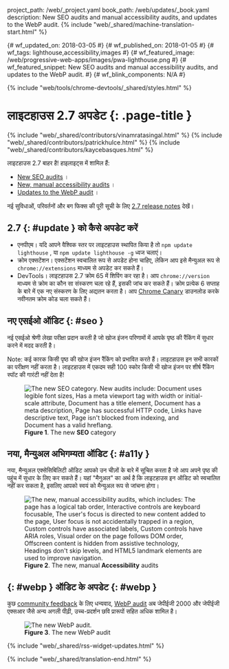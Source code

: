 project_path: /web/_project.yaml
book_path: /web/updates/_book.yaml
description: New SEO audits and manual accessibility audits, and updates to the WebP audit.
{% include "web/_shared/machine-translation-start.html" %}

{# wf_updated_on: 2018-03-05 #}
{# wf_published_on: 2018-01-05 #}
{# wf_tags: lighthouse,accessibility,images #}
{# wf_featured_image: /web/progressive-web-apps/images/pwa-lighthouse.png #}
{# wf_featured_snippet: New SEO audits and manual accessibility audits, and updates to the WebP audit. #}
{# wf_blink_components: N/A #}

{% include "web/tools/chrome-devtools/_shared/styles.html" %}

# लाइटहाउस 2.7 अपडेट {: .page-title }

{% include "web/_shared/contributors/vinamratasingal.html" %}
{% include "web/_shared/contributors/patrickhulce.html" %}
{% include "web/_shared/contributors/kaycebasques.html" %}

[CDT]: /web/tools/lighthouse/#devtools
[Node]: https://github.com/GoogleChrome/lighthouse#using-programmatically
[CLI]: /web/tools/lighthouse/#cli
[CE]: /web/tools/lighthouse/#extension

लाइटहाउस 2.7 बाहर है! हाइलाइट्स में शामिल हैं:

* [New SEO audits](#seo) ।
* [New, manual accessibility audits](#a11y) ।
* [Updates to the WebP audit](#webp) ।

नई सुविधाओं, परिवर्तनों और बग फिक्स की पूरी सूची के लिए [2.7 release notes][RN] देखें।

[RN]: https://github.com/GoogleChrome/lighthouse/releases/tag/v2.7.0

## 2.7 {: #update } को कैसे अपडेट करें

* एनपीएम। यदि आपने वैश्विक स्तर पर लाइटहाउस स्थापित किया है तो `npm update lighthouse` , या `npm update lighthouse -g` ध्वज चलाएं।
* क्रोम एक्सटेंशन। एक्सटेंशन स्वचालित रूप से अपडेट होना चाहिए, लेकिन आप इसे मैन्युअल रूप से `chrome://extensions` माध्यम से अपडेट कर सकते हैं।
* DevTools। लाइटहाउस 2.7 क्रोम 65 में शिपिंग कर रहा है। आप `chrome://version` माध्यम से क्रोम का कौन सा संस्करण चला रहे हैं, इसकी जांच कर सकते हैं। क्रोम प्रत्येक 6 सप्ताह के बारे में एक नए संस्करण के लिए अद्यतन करता है। आप [Chrome Canary][Canary] डाउनलोड करके नवीनतम क्रोम कोड चला सकते हैं।

[Canary]: https://www.google.com/chrome/browser/canary.html

## नए एसईओ ऑडिट {: #seo }

नई एसईओ श्रेणी लेखा परीक्षा प्रदान करती है जो खोज इंजन परिणामों में आपके पृष्ठ की रैंकिंग में सुधार करने में मदद करती है।

Note: कई कारक किसी पृष्ठ की खोज इंजन रैंकिंग को प्रभावित करते हैं। लाइटहाउस इन सभी कारकों का परीक्षण नहीं करता है। लाइटहाउस में एकदम सही 100 स्कोर किसी भी खोज इंजन पर शीर्ष रैंकिंग स्पॉट की गारंटी नहीं देता है!

<figure>
  <img src="/web/updates/images/2018/01/seo.png"
       alt="The new SEO category. New audits include: Document uses legible font sizes,
            Has a meta viewport tag with width or initial-scale attribute,
            Document has a title element, Document has a meta description, Page has
            successful HTTP code, Links have descriptive text, Page isn't blocked from indexing,
            and Document has a valid hreflang."/>
  <figcaption>
    <b>Figure 1</b>. The new <b>SEO</b> category
  </figcaption>
</figure>

## नया, मैन्युअल अभिगम्यता ऑडिट {: #a11y }

नया, मैन्युअल एक्सेसिबिलिटी ऑडिट आपको उन चीज़ों के बारे में सूचित करता है जो आप अपने पृष्ठ की पहुंच में सुधार के लिए कर सकते हैं। यहां "मैनुअल" का अर्थ है कि लाइटहाउस इन ऑडिट को स्वचालित नहीं कर सकता है, इसलिए आपको स्वयं को मैन्युअल रूप से जांचना होगा।

<figure>
  <img src="/web/updates/images/2018/01/a11y.png"
       alt="The new, manual accessibility audits, which includes: The page has a logical tab order,
            Interactive controls are keyboard focusable, The user's focus is directed to new
            content added to the page, User focus is not accidentally trapped in a region,
            Custom controls have associated labels, Custom controls have ARIA roles, Visual order
            on the page follows DOM order, Offscreen content is hidden from assistive technology,
            Headings don't skip levels, and HTML5 landmark elements are used to improve
            navigation."/>
  <figcaption>
    <b>Figure 2</b>. The new, manual <b>Accessibility</b> audits
  </figcaption>
</figure>

## {: #webp } ऑडिट के अपडेट {: #webp }

कुछ [community feedback][feedback] के लिए धन्यवाद, [WebP audit][webp] अब जेपीईजी 2000 और जेपीईजी एक्सआर जैसे अन्य अगली पीढ़ी, उच्च-प्रदर्शन छवि प्रारूपों सहित अधिक शामिल है।

[feedback]: https://www.reddit.com/r/webdev/comments/75w7t0/so_exactly_what_do_i_do_google_put_my_css_in_js/doatllq/
[webp]: /web/tools/lighthouse/audits/webp

<figure>
  <img src="/web/updates/images/2018/01/webp.png"
       alt="The new WebP audit."/>
  <figcaption>
    <b>Figure 3</b>. The new WebP audit
  </figcaption>
</figure>

{% include "web/_shared/rss-widget-updates.html" %}

{% include "web/_shared/translation-end.html" %}